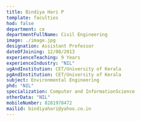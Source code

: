 ```yaml
---
title: Bindiya Hari P
template: faculties
hod: false
department: ce
departmentFullName: Civil Engineering
image: ./image.jpg
designation: Assistant Professor
dateOfJoining: 12/08/2013
experienceTeaching: 9 Years
experienceIndustry: "NIL"
ugAndInstitution: CET/University of Kerala
pgAndInstitution: CET/University of Kerala
subject: Environmental Engineering
phd: "NIL"
specialization: Computer and InformationScience
otherData: "NIL"
mobileNumber: 8281978472
mailid: bindiyahari@yahoo.co.in
---
```

